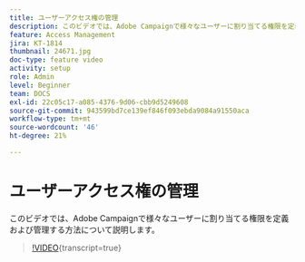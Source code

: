 ```yaml
---
title: ユーザーアクセス権の管理
description: このビデオでは、Adobe Campaignで様々なユーザーに割り当てる権限を定義および管理する方法について説明します。
feature: Access Management
jira: KT-1814
thumbnail: 24671.jpg
doc-type: feature video
activity: setup
role: Admin
level: Beginner
team: DOCS
exl-id: 22c05c17-a085-4376-9d06-cbb9d5249608
source-git-commit: 943599bd7ce139ef846f093ebda9084a91550aca
workflow-type: tm+mt
source-wordcount: '46'
ht-degree: 21%

---
```


# ユーザーアクセス権の管理

このビデオでは、Adobe Campaignで様々なユーザーに割り当てる権限を定義および管理する方法について説明します。

>[!VIDEO](https://video.tv.adobe.com/v/24671?learn=on){transcript=true}
